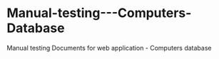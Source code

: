 # Manual-testing---Computers-Database
Manual testing Documents for web application - Computers database
